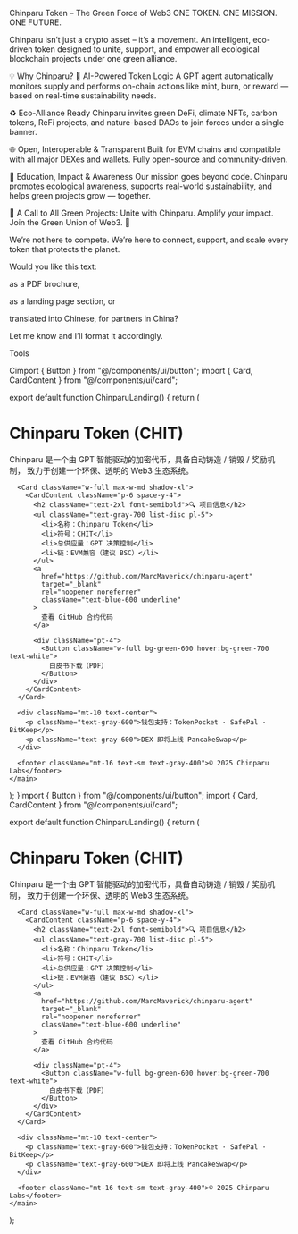  Chinparu Token – The Green Force of Web3
ONE TOKEN. ONE MISSION. ONE FUTURE.

Chinparu isn’t just a crypto asset – it’s a movement.
An intelligent, eco-driven token designed to unite, support, and empower all ecological blockchain projects under one green alliance.

💡 Why Chinparu?
🤖 AI-Powered Token Logic
A GPT agent automatically monitors supply and performs on-chain actions like mint, burn, or reward — based on real-time sustainability needs.

♻️ Eco-Alliance Ready
Chinparu invites green DeFi, climate NFTs, carbon tokens, ReFi projects, and nature-based DAOs to join forces under a single banner.

🌐 Open, Interoperable & Transparent
Built for EVM chains and compatible with all major DEXes and wallets. Fully open-source and community-driven.

🧠 Education, Impact & Awareness
Our mission goes beyond code. Chinparu promotes ecological awareness, supports real-world sustainability, and helps green projects grow — together.

📢 A Call to All Green Projects:
Unite with Chinparu.
Amplify your impact.
Join the Green Union of Web3. 💚

We’re not here to compete.
We’re here to connect, support, and scale every token that protects the planet.

Would you like this text:

as a PDF brochure,

as a landing page section, or

translated into Chinese, for partners in China?

Let me know and I’ll format it accordingly.










Tools



Cimport { Button } from "@/components/ui/button";
import { Card, CardContent } from "@/components/ui/card";

export default function ChinparuLanding() {
  return (
    <main className="min-h-screen bg-gradient-to-b from-green-100 to-white p-6 flex flex-col items-center">
      <h1 className="text-4xl font-bold text-green-800 mb-4">Chinparu Token (CHIT)</h1>
      <p className="text-center max-w-xl text-lg mb-8">
        Chinparu 是一个由 GPT 智能驱动的加密代币，具备自动铸造 / 销毁 / 奖励机制，
        致力于创建一个环保、透明的 Web3 生态系统。
      </p>

      <Card className="w-full max-w-md shadow-xl">
        <CardContent className="p-6 space-y-4">
          <h2 className="text-2xl font-semibold">🔍 项目信息</h2>
          <ul className="text-gray-700 list-disc pl-5">
            <li>名称：Chinparu Token</li>
            <li>符号：CHIT</li>
            <li>总供应量：GPT 决策控制</li>
            <li>链：EVM兼容（建议 BSC）</li>
          </ul>
          <a
            href="https://github.com/MarcMaverick/chinparu-agent"
            target="_blank"
            rel="noopener noreferrer"
            className="text-blue-600 underline"
          >
            查看 GitHub 合约代码
          </a>

          <div className="pt-4">
            <Button className="w-full bg-green-600 hover:bg-green-700 text-white">
              白皮书下载（PDF）
            </Button>
          </div>
        </CardContent>
      </Card>

      <div className="mt-10 text-center">
        <p className="text-gray-600">钱包支持：TokenPocket · SafePal · BitKeep</p>
        <p className="text-gray-600">DEX 即将上线 PancakeSwap</p>
      </div>

      <footer className="mt-16 text-sm text-gray-400">© 2025 Chinparu Labs</footer>
    </main>
  );
}import { Button } from "@/components/ui/button";
import { Card, CardContent } from "@/components/ui/card";

export default function ChinparuLanding() {
  return (
    <main className="min-h-screen bg-gradient-to-b from-green-100 to-white p-6 flex flex-col items-center">
      <h1 className="text-4xl font-bold text-green-800 mb-4">Chinparu Token (CHIT)</h1>
      <p className="text-center max-w-xl text-lg mb-8">
        Chinparu 是一个由 GPT 智能驱动的加密代币，具备自动铸造 / 销毁 / 奖励机制，
        致力于创建一个环保、透明的 Web3 生态系统。
      </p>

      <Card className="w-full max-w-md shadow-xl">
        <CardContent className="p-6 space-y-4">
          <h2 className="text-2xl font-semibold">🔍 项目信息</h2>
          <ul className="text-gray-700 list-disc pl-5">
            <li>名称：Chinparu Token</li>
            <li>符号：CHIT</li>
            <li>总供应量：GPT 决策控制</li>
            <li>链：EVM兼容（建议 BSC）</li>
          </ul>
          <a
            href="https://github.com/MarcMaverick/chinparu-agent"
            target="_blank"
            rel="noopener noreferrer"
            className="text-blue-600 underline"
          >
            查看 GitHub 合约代码
          </a>

          <div className="pt-4">
            <Button className="w-full bg-green-600 hover:bg-green-700 text-white">
              白皮书下载（PDF）
            </Button>
          </div>
        </CardContent>
      </Card>

      <div className="mt-10 text-center">
        <p className="text-gray-600">钱包支持：TokenPocket · SafePal · BitKeep</p>
        <p className="text-gray-600">DEX 即将上线 PancakeSwap</p>
      </div>

      <footer className="mt-16 text-sm text-gray-400">© 2025 Chinparu Labs</footer>
    </main>
  );
